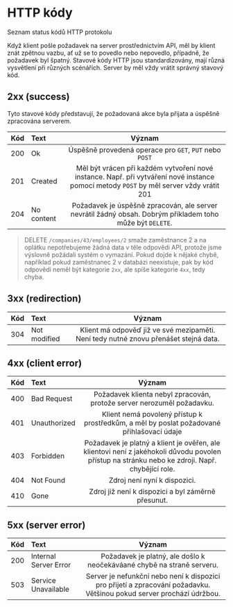 # HTTP kódy

Seznam status kódů HTTP protokolu

Když klient pošle požadavek na server prostřednictvím API, měl by klient znát zpětnou vazbu, ať už se to povedlo nebo nepovedlo, případně, že požadavek byl špatný. Stavové kódy HTTP jsou standardizovány, mají různá vysvětlení při různých scénářích. Server by měl vždy vrátit správný stavový kód.

## 2xx (success)

Tyto stavové kódy představují, že požadovaná akce byla přijata a úspěšně zpracována serverem.

| Kód | Text       | Význam                                                                                                                                  |
|----:|:-----------|:---------------------------------------------------------------------------------------------------------------------------------------:|
| 200 | Ok         | Úspěšně provedená operace pro `GET`, `PUT` nebo `POST`                                                                                  |
| 201 | Created    | Měl být vrácen při každém vytvoření nové instance. Např. při vytváření nové instance pomocí metody `POST` by měl server vždy vrátit 201 |
| 204 | No content | Požadavek je úspěšně zpracován, ale server nevrátil žádný obsah. Dobrým příkladem toho může být `DELETE`.                               |

> DELETE `/companies/43/employees/2` smaže zaměstnance 2 a na oplátku nepotřebujeme žádná data v těle odpovědi API, protože jsme výslovně požádali systém o vymazání. Pokud dojde k nějaké chybě, například pokud zaměstnanec 2 v databázi neexistuje, pak by kód odpovědi neměl být kategorie `2xx`, ale spíše kategorie `4xx`, tedy chyba.

## 3xx (redirection)

| Kód | Text         | Význam                                                                                            |
|----:|:-------------|:-------------------------------------------------------------------------------------------------:|
| 304 | Not modified | Klient má odpověď již ve své mezipaměti. Není tedy nutné znovu přenášet stejná data. |

## 4xx (client error)

| Kód | Text         | Význam                                                                                                                                          |
|----:|:-------------|:-----------------------------------------------------------------------------------------------------------------------------------------------:|
| 400 | Bad Request  | Požadavek klienta nebyl zpracován, protože server nerozuměl požadavku.                                                                          |
| 401 | Unauthorized | Klient nemá povolený přístup k prostředkům, a měl by poslat požadované přihlašovací údaje                                                       |
| 403 | Forbidden    | Požadavek je platný a klient je ověřen, ale klientovi není z jakéhokoli důvodu povolen přístup na stránku nebo ke zdroji. Např. chybějící role. |
| 404 | Not Found    | Zdroj není nyní k dispozici.                                                                                                                    |
| 410 | Gone         | Zdroj již není k dispozici a byl záměrně přesunut.                                                                                              |

## 5xx (server error)

| Kód | Text                  | Význam                                                                                                                |
|----:|:----------------------|:---------------------------------------------------------------------------------------------------------------------:|
| 200 | Internal Server Error | Požadavek je platný, ale došlo k neočekáváané chybě na straně serveru.                                                |
| 503 | Service Unavailable   | Server je nefunkční nebo není k dispozici pro přijetí a zpracování požadavku. Většinou pokud server prochází údržbou. |

